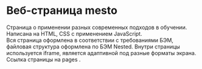 # Веб-страница mesto
Страница о применении разных современных подходов в обучении. Написана на HTML, CSS с применением JavaScript.  
Вся страница оформлена в соответствии с требованиями БЭМ, файловая структура оформлена по БЭМ Nested. Внутри страницы используется iframe, является адаптивной под разные форматы экрана.  
Ссылка страницы на pages .